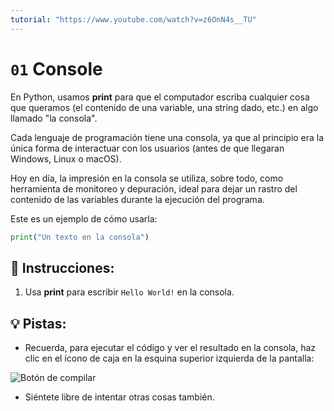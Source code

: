 ```yaml
---
tutorial: "https://www.youtube.com/watch?v=z6OnN4s__TU"
---
```


# `01` Console

En Python, usamos **print** para que el computador escriba cualquier cosa que queramos (el contenido de una variable, una string dado, etc.) en algo llamado "la consola".

Cada lenguaje de programación tiene una consola, ya que al principio era la única forma de interactuar con los usuarios (antes de que llegaran Windows, Linux o macOS).

Hoy en día, la impresión en la consola se utiliza, sobre todo, como herramienta de monitoreo y depuración, ideal para dejar un rastro del contenido de las variables durante la ejecución del programa.

Este es un ejemplo de cómo usarla:

```py
print("Un texto en la consola")
```

## 📝 Instrucciones:

1. Usa **print** para escribir `Hello World!` en la consola. 

## 💡 Pistas:

+ Recuerda, para ejecutar el código y ver el resultado en la consola, haz clic en el ícono de caja en la esquina superior izquierda de la pantalla:

![Botón de compilar](https://github.com/4GeeksAcademy/python-beginner-programming-exercises/blob/1d9d7f83b678411be8ff9efc3bad9dab4265d057/.learn/assets/run-exercise.png)

+ Siéntete libre de intentar otras cosas también.
